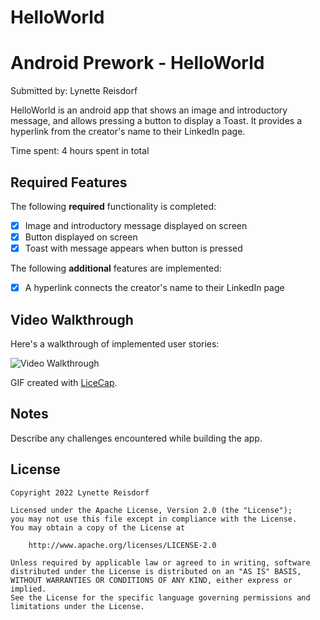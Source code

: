 # HelloWorld
# Android Prework - HelloWorld

Submitted by: Lynette Reisdorf

HelloWorld is an android app that shows an image and introductory message, and allows pressing a button to display a Toast. It provides a hyperlink from the creator's name to their LinkedIn page.

Time spent: 4 hours spent in total

## Required Features

The following **required** functionality is completed:

* [x] Image and introductory message displayed on screen
* [x] Button displayed on screen
* [x] Toast with message appears when button is pressed 

The following **additional** features are implemented:

* [x] A hyperlink connects the creator's name to their LinkedIn page

## Video Walkthrough

Here's a walkthrough of implemented user stories:

<img src='https://drive.google.com/file/d/1pgYgPkGJ1K-ZpTX2TITFnO4e6hPM_aSR/view?usp=sharing' title='Video Walkthrough' width='' alt='Video Walkthrough' />

GIF created with [LiceCap](http://www.cockos.com/licecap/).

## Notes

Describe any challenges encountered while building the app.

## License

    Copyright 2022 Lynette Reisdorf

    Licensed under the Apache License, Version 2.0 (the "License");
    you may not use this file except in compliance with the License.
    You may obtain a copy of the License at

        http://www.apache.org/licenses/LICENSE-2.0

    Unless required by applicable law or agreed to in writing, software
    distributed under the License is distributed on an "AS IS" BASIS,
    WITHOUT WARRANTIES OR CONDITIONS OF ANY KIND, either express or implied.
    See the License for the specific language governing permissions and
    limitations under the License.
